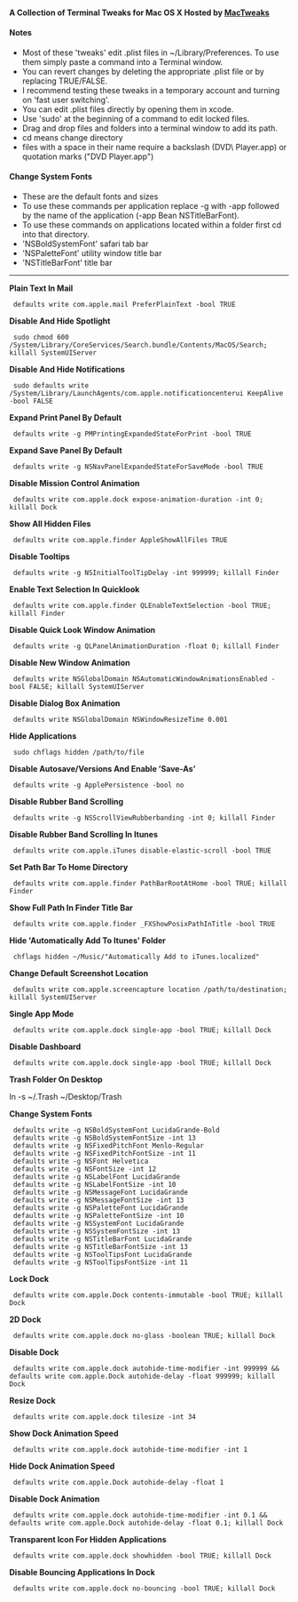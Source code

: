 #### A Collection of Terminal Tweaks for Mac OS X Hosted by [MacTweaks](https://www.mactweaks.net)

#### Notes

* Most of these 'tweaks' edit .plist files in ~/Library/Preferences. To use them simply paste a command into a Terminal window. 
* You can revert changes by deleting the appropriate .plist file or by replacing TRUE/FALSE. 
* I recommend testing these tweaks in a temporary account and turning on 'fast user switching'.
* You can edit .plist files directly by opening them in xcode.
* Use 'sudo' at the beginning of a command to edit locked files.
* Drag and drop files and folders into a terminal window to add its path.
* cd means change directory
* files with a space in their name require a backslash (DVD\ Player.app) or quotation marks ("DVD Player.app")

#### Change System Fonts
* These are the default fonts and sizes
* To use these commands per application replace -g with -app followed by the name of the application (-app Bean NSTitleBarFont).
* To use these commands on applications located within a folder first cd into that directory.
* 'NSBoldSystemFont' safari tab bar
* 'NSPaletteFont' utility window title bar
* 'NSTitleBarFont' title bar 




***




**Plain Text In Mail**

     defaults write com.apple.mail PreferPlainText -bool TRUE

**Disable And Hide Spotlight**

     sudo chmod 600 /System/Library/CoreServices/Search.bundle/Contents/MacOS/Search; killall SystemUIServer

**Disable And Hide Notifications**

     sudo defaults write /System/Library/LaunchAgents/com.apple.notificationcenterui KeepAlive -bool FALSE

**Expand Print Panel By Default**

     defaults write -g PMPrintingExpandedStateForPrint -bool TRUE

**Expand Save Panel By Default**

     defaults write -g NSNavPanelExpandedStateForSaveMode -bool TRUE

**Disable Mission Control Animation**

     defaults write com.apple.dock expose-animation-duration -int 0; killall Dock

**Show All Hidden Files**

     defaults write com.apple.finder AppleShowAllFiles TRUE

**Disable Tooltips**

     defaults write -g NSInitialToolTipDelay -int 999999; killall Finder

**Enable Text Selection In Quicklook**

     defaults write com.apple.finder QLEnableTextSelection -bool TRUE; killall Finder

**Disable Quick Look Window Animation**

     defaults write -g QLPanelAnimationDuration -float 0; killall Finder

**Disable New Window Animation**

     defaults write NSGlobalDomain NSAutomaticWindowAnimationsEnabled -bool FALSE; killall SystemUIServer

**Disable Dialog Box Animation**

     defaults write NSGlobalDomain NSWindowResizeTime 0.001

**Hide Applications**

     sudo chflags hidden /path/to/file

**Disable Autosave/Versions And Enable ’Save-As’**

     defaults write -g ApplePersistence -bool no

**Disable Rubber Band Scrolling**

     defaults write -g NSScrollViewRubberbanding -int 0; killall Finder

**Disable Rubber Band Scrolling In Itunes**

     defaults write com.apple.iTunes disable-elastic-scroll -bool TRUE

**Set Path Bar To Home Directory**

     defaults write com.apple.finder PathBarRootAtHome -bool TRUE; killall Finder

**Show Full Path In Finder Title Bar**

     defaults write com.apple.finder _FXShowPosixPathInTitle -bool TRUE

**Hide 'Automatically Add To Itunes' Folder**

     chflags hidden ~/Music/"Automatically Add to iTunes.localized"

**Change Default Screenshot Location**

     defaults write com.apple.screencapture location /path/to/destination; killall SystemUIServer

**Single App Mode**

     defaults write com.apple.dock single-app -bool TRUE; killall Dock

**Disable Dashboard**

     defaults write com.apple.dock single-app -bool TRUE; killall Dock

**Trash Folder On Desktop**

ln -s ~/.Trash ~/Desktop/Trash

**Change System Fonts**

     defaults write -g NSBoldSystemFont LucidaGrande-Bold 
     defaults write -g NSBoldSystemFontSize -int 13 
     defaults write -g NSFixedPitchFont Menlo-Regular 
     defaults write -g NSFixedPitchFontSize -int 11 
     defaults write -g NSFont Helvetica 
     defaults write -g NSFontSize -int 12 
     defaults write -g NSLabelFont LucidaGrande 
     defaults write -g NSLabelFontSize -int 10 
     defaults write -g NSMessageFont LucidaGrande 
     defaults write -g NSMessageFontSize -int 13 
     defaults write -g NSPaletteFont LucidaGrande 
     defaults write -g NSPaletteFontSize -int 10 
     defaults write -g NSSystemFont LucidaGrande 
     defaults write -g NSSystemFontSize -int 13
     defaults write -g NSTitleBarFont LucidaGrande 
     defaults write -g NSTitleBarFontSize -int 13 
     defaults write -g NSToolTipsFont LucidaGrande 
     defaults write -g NSToolTipsFontSize -int 11

**Lock Dock**

     defaults write com.apple.Dock contents-immutable -bool TRUE; killall Dock

**2D Dock**

     defaults write com.apple.dock no-glass -boolean TRUE; killall Dock

**Disable Dock**

     defaults write com.apple.dock autohide-time-modifier -int 999999 && defaults write com.apple.Dock autohide-delay -float 999999; killall Dock

**Resize Dock**

     defaults write com.apple.dock tilesize -int 34

**Show Dock Animation Speed**

     defaults write com.apple.dock autohide-time-modifier -int 1

**Hide Dock Animation Speed**

     defaults write com.apple.Dock autohide-delay -float 1

**Disable Dock Animation**

     defaults write com.apple.dock autohide-time-modifier -int 0.1 && defaults write com.apple.Dock autohide-delay -float 0.1; killall Dock

**Transparent Icon For Hidden Applications**

     defaults write com.apple.dock showhidden -bool TRUE; killall Dock

**Disable Bouncing Applications In Dock**

     defaults write com.apple.dock no-bouncing -bool TRUE; killall Dock





